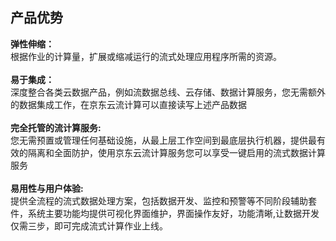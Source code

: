 ## 产品优势<br>
**弹性伸缩：**<br>
根据作业的计算量，扩展或缩减运行的流式处理应用程序所需的资源。<br><br>
**易于集成：**<br>
深度整合各类云数据产品，例如流数据总线、云存储、数据计算服务，您无需额外的数据集成工作，在京东云流计算可以直接读写上述产品数据<br><br>
**完全托管的流计算服务:**<br>
您无需预置或管理任何基础设施，从最上层工作空间到最底层执行机器，提供最有效的隔离和全面防护，使用京东云流计算服务您可以享受一键启用的流式数据计算服务<br><br>
**易用性与用户体验:**<br>
提供全流程的流式数据处理方案，包括数据开发、监控和预警等不同阶段辅助套件，系统主要功能均提供可视化界面维护，界面操作友好，功能清晰,让数据开发仅需三步，即可完成流式计算作业上线。